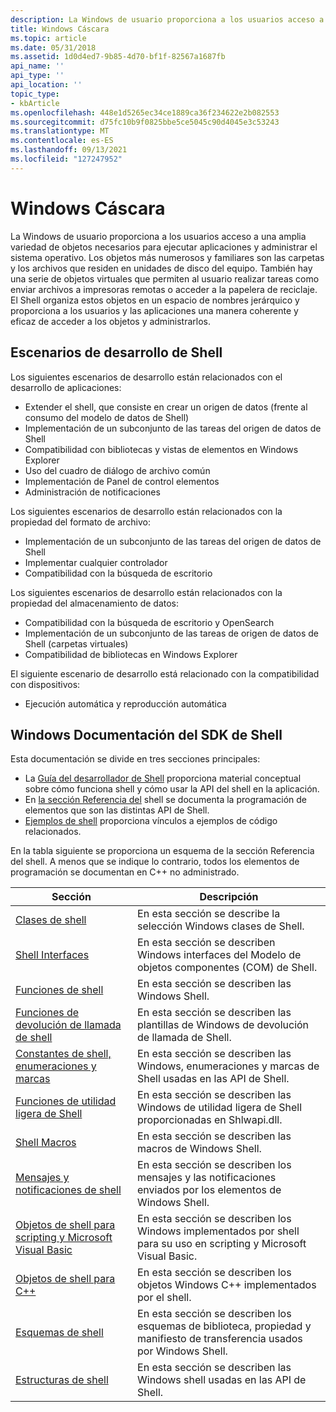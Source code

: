 ```yaml
---
description: La Windows de usuario proporciona a los usuarios acceso a una amplia variedad de objetos necesarios para ejecutar aplicaciones y administrar el sistema operativo.
title: Windows Cáscara
ms.topic: article
ms.date: 05/31/2018
ms.assetid: 1d0d4ed7-9b85-4d70-bf1f-82567a1687fb
api_name: ''
api_type: ''
api_location: ''
topic_type:
- kbArticle
ms.openlocfilehash: 448e1d5265ec34ce1889ca36f234622e2b082553
ms.sourcegitcommit: d75fc10b9f0825bbe5ce5045c90d4045e3c53243
ms.translationtype: MT
ms.contentlocale: es-ES
ms.lasthandoff: 09/13/2021
ms.locfileid: "127247952"
---
```

# <a name="windows-shell"></a>Windows Cáscara

La Windows de usuario proporciona a los usuarios acceso a una amplia variedad de objetos necesarios para ejecutar aplicaciones y administrar el sistema operativo. Los objetos más numerosos y familiares son las carpetas y los archivos que residen en unidades de disco del equipo. También hay una serie de objetos virtuales que permiten al usuario realizar tareas como enviar archivos a impresoras remotas o acceder a la papelera de reciclaje. El Shell organiza estos objetos en un espacio de nombres jerárquico y proporciona a los usuarios y las aplicaciones una manera coherente y eficaz de acceder a los objetos y administrarlos.

## <a name="shell-development-scenarios"></a>Escenarios de desarrollo de Shell

Los siguientes escenarios de desarrollo están relacionados con el desarrollo de aplicaciones:

-   Extender el shell, que consiste en crear un origen de datos (frente al consumo del modelo de datos de Shell)
-   Implementación de un subconjunto de las tareas del origen de datos de Shell
-   Compatibilidad con bibliotecas y vistas de elementos en Windows Explorer
-   Uso del cuadro de diálogo de archivo común
-   Implementación de Panel de control elementos
-   Administración de notificaciones

Los siguientes escenarios de desarrollo están relacionados con la propiedad del formato de archivo:

-   Implementación de un subconjunto de las tareas del origen de datos de Shell
-   Implementar cualquier controlador
-   Compatibilidad con la búsqueda de escritorio

Los siguientes escenarios de desarrollo están relacionados con la propiedad del almacenamiento de datos:

-   Compatibilidad con la búsqueda de escritorio y OpenSearch
-   Implementación de un subconjunto de las tareas de origen de datos de Shell (carpetas virtuales)
-   Compatibilidad de bibliotecas en Windows Explorer

El siguiente escenario de desarrollo está relacionado con la compatibilidad con dispositivos:

-   Ejecución automática y reproducción automática

## <a name="windows-shell-sdk-documentation"></a>Windows Documentación del SDK de Shell

Esta documentación se divide en tres secciones principales:

-   La [Guía del desarrollador de Shell](intro.md) proporciona material conceptual sobre cómo funciona shell y cómo usar la API del shell en la aplicación.
-   En [la sección Referencia del](shell-reference-bumper.md) shell se documenta la programación de elementos que son las distintas API de Shell.
-   [Ejemplos de shell](samples-entry.md) proporciona vínculos a ejemplos de código relacionados.

En la tabla siguiente se proporciona un esquema de la sección Referencia del shell. A menos que se indique lo contrario, todos los elementos de programación se documentan en C++ no administrado.



| Sección                                                               | Descripción                                                                                                          |
|-----------------------------------------------------------------------|----------------------------------------------------------------------------------------------------------------------|
| [Clases de shell](classes.md)                                          | En esta sección se describe la selección Windows clases de Shell.                                                                 |
| [Shell Interfaces](interfaces.md)                                    | En esta sección se describen Windows interfaces del Modelo de objetos componentes (COM) de Shell.                                    |
| [Funciones de shell](functions.md)                                      | En esta sección se describen las Windows Shell.                                                                  |
| [Funciones de devolución de llamada de shell](callbacks.md)                             | En esta sección se describen las plantillas de Windows de devolución de llamada de Shell.                                               |
| [Constantes de shell, enumeraciones y marcas](consts-enums-flags.md)    | En esta sección se describen las Windows, enumeraciones y marcas de Shell usadas en las API de Shell.                  |
| [Funciones de utilidad ligera de Shell](shlwapi.md)                    | En esta sección se describen las Windows de utilidad ligera de Shell proporcionadas en Shlwapi.dll.                      |
| [Shell Macros](macros.md)                                            | En esta sección se describen las macros de Windows Shell.                                                             |
| [Mensajes y notificaciones de shell](messages.md)                      | En esta sección se describen los mensajes y las notificaciones enviados por los elementos de Windows Shell.                         |
| [Objetos de shell para scripting y Microsoft Visual Basic](objects.md) | En esta sección se describen los Windows implementados por shell para su uso en scripting y Microsoft Visual Basic. |
| [Objetos de shell para C++](objects-cpp.md)                              | En esta sección se describen los objetos Windows C++ implementados por el shell.                                             |
| [Esquemas de shell](schemas.md)                                          | En esta sección se describen los esquemas de biblioteca, propiedad y manifiesto de transferencia usados por Windows Shell.                   |
| [Estructuras de shell](structures.md)                                    | En esta sección se describen las Windows shell usadas en las API de Shell.                                          |



 

 

 



